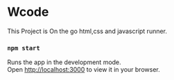 # Wcode
This Project is On the go html,css and javascript runner.
### `npm start`
Runs the app in the development mode.\
Open [http://localhost:3000](http://localhost:3000) to view it in your browser.

